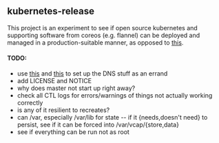 ## kubernetes-release

This project is an experiment to see if open source kubernetes and supporting software from coreos (e.g. flannel) can be deployed and managed in a production-suitable manner, as opposed to [this](https://github.com/kubernetes/kubernetes/tree/master/cluster).

#### TODO:

- use [this](https://coreos.com/kubernetes/docs/latest/configure-kubectl.html) and [this](https://coreos.com/kubernetes/docs/latest/deploy-addons.html) to set up the DNS stuff as an errand
- add LICENSE and NOTICE
- why does master not start up right away?
- check all CTL logs for errors/warnings of things not actually working correctly
- is any of it resilient to recreates?
- can /var, especially /var/lib for state -- if it {needs,doesn't need} to persist, see if it can be forced into /var/vcap/{store,data}
- see if everything can be run not as root
